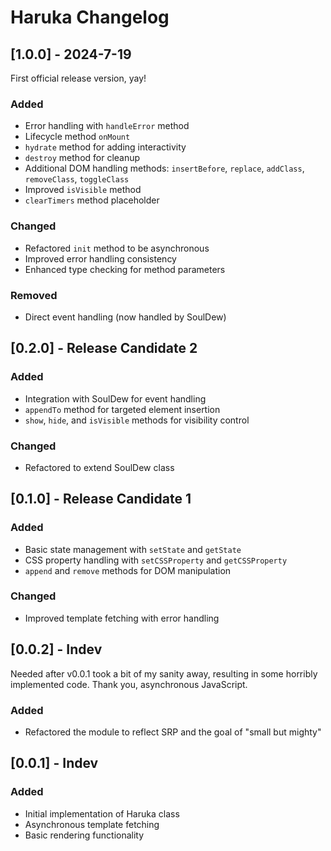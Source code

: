 # Haruka Changelog

## [1.0.0] - 2024-7-19

First official release version, yay!

### Added

- Error handling with `handleError` method
- Lifecycle method `onMount`
- `hydrate` method for adding interactivity
- `destroy` method for cleanup
- Additional DOM handling methods: `insertBefore`, `replace`, `addClass`, `removeClass`, `toggleClass`
- Improved `isVisible` method
- `clearTimers` method placeholder

### Changed

- Refactored `init` method to be asynchronous
- Improved error handling consistency
- Enhanced type checking for method parameters

### Removed

- Direct event handling (now handled by SoulDew)

## [0.2.0] - Release Candidate 2

### Added

- Integration with SoulDew for event handling
- `appendTo` method for targeted element insertion
- `show`, `hide`, and `isVisible` methods for visibility control

### Changed

- Refactored to extend SoulDew class

## [0.1.0] - Release Candidate 1

### Added

- Basic state management with `setState` and `getState`
- CSS property handling with `setCSSProperty` and `getCSSProperty`
- `append` and `remove` methods for DOM manipulation

### Changed

- Improved template fetching with error handling

## [0.0.2] - Indev

Needed after v0.0.1 took a bit of my sanity away, resulting in some horribly implemented code. Thank you, asynchronous JavaScript.

### Added

- Refactored the module to reflect SRP and the goal of "small but mighty"

## [0.0.1] - Indev

### Added

- Initial implementation of Haruka class
- Asynchronous template fetching
- Basic rendering functionality
